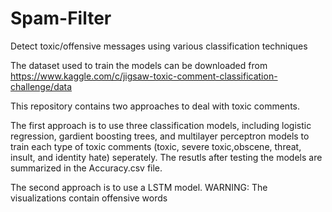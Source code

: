 # Spam-Filter
Detect toxic/offensive messages using various classification techniques

The dataset used to train the models can be downloaded from https://www.kaggle.com/c/jigsaw-toxic-comment-classification-challenge/data

This repository contains two approaches to deal with toxic comments.

The first approach is to use three classification models, including logistic regression, gardient boosting trees, and multilayer perceptron models to train each type of toxic comments (toxic, severe toxic,obscene, threat, insult, and identity hate) seperately. The resutls after testing the models are summarized in the Accuracy.csv file.

The second approach is to use a LSTM model.
WARNING: The visualizations contain offensive words
